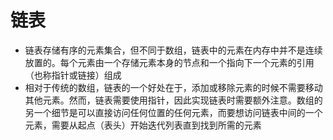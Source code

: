 # 链表

* 链表存储有序的元素集合，但不同于数组，链表中的元素在内存中并不是连续放置的。每个元素由一个存储元素本身的节点和一个指向下一个元素的引用（也称指针或链接）组成
* 相对于传统的数组，链表的一个好处在于，添加或移除元素的时候不需要移动其他元素。然而，链表需要使用指针，因此实现链表时需要额外注意。数组的另一个细节是可以直接访问任何位置的任何元素，而要想访问链表中间的一个元素，需要从起点（表头）开始迭代列表直到找到所需的元素
